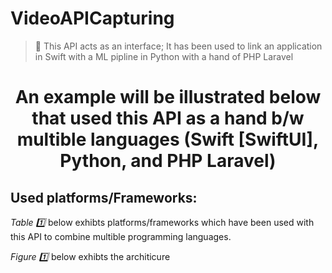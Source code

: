 # VideoAPICapturing
> 🔦 This API acts as an interface; It has been used to link an application in Swift with a ML pipline in Python with a hand of PHP Laravel

<h1 align="center"> An example will be illustrated below that used this API as a hand b/w multible languages (Swift [SwiftUI], Python, and PHP Laravel)</h>

<h2> Used platforms/Frameworks:</h2>

<p align="center"> 
 
  
</p>
 <p> <i> Table 1️⃣ </i> below exhibts platforms/frameworks which have been used with this API to combine multible programming languages.</p>
 
  <p> <i> Figure 1️⃣ </i> below exhibts the architicure </p>
